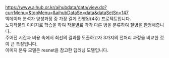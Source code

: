 https://www.aihub.or.kr/aihubdata/data/view.do?currMenu=&topMenu=&aihubDataSe=data&dataSetSn=147  
빅데이터 분석가 양성과정 중 가장 길게 진행된(4주) 프로젝트입니다.  
노지작물의 이미지로 학습을 하여 작물별로 각각 다른 병을 분류하여 질병을 판정해줍니다.  
주어진 시간과 비용 속에서 최선의 결과를 도출하고자 3가지의 전처리 과정을 비교한 것이 큰 특징입니다.  
이미지 분류 모델은 resnet을 참고한 딥러닝 모델입니다.  
